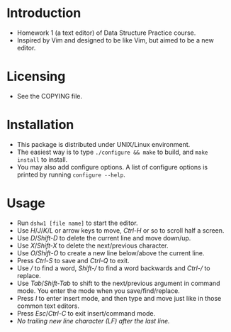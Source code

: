 Introduction
============

* Homework 1 (a text editor) of Data Structure Practice course.
* Inspired by Vim and designed to be like Vim, but aimed to be a new editor.

Licensing
=========

* See the COPYING file.

Installation
============

* This package is distributed under UNIX/Linux environment.
* The easiest way is to type `./configure && make` to build, and `make install`
  to install.
* You may also add configure options. A list of configure options is printed by
  running `configure --help`.

Usage
=====

* Run `dshw1 [file name]` to start the editor.
* Use *H*/*J*/*K*/*L* or arrow keys to move, *Ctrl-H* or so to scroll half a
  screen.
* Use *D*/*Shift-D* to delete the current line and move down/up.
* Use *X*/*Shift-X* to delete the next/previous character.
* Use *O*/*Shift-O* to create a new line below/above the current line.
* Press *Ctrl-S* to save and *Ctrl-Q* to exit.
* Use */* to find a word, *Shift-/* to find a word backwards and *Ctrl-/* to
  replace.
* Use *Tab*/*Shift-Tab* to shift to the next/previous argument in command mode.
  You enter the mode when you save/find/replace.
* Press *I* to enter insert mode, and then type and move just like in those
  common text editors.
* Press *Esc*/*Ctrl-C* to exit insert/command mode.
* *No trailing new line character (LF) after the last line.*
